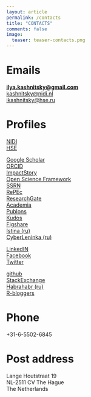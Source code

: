 ```yaml
---
layout: article
permalink: /contacts
title: "CONTACTS"
comments: false
image:
  teaser: teaser-contacts.png
---
```


# Emails
**ilya.kashnitsky@gmail.com**   
kashnitsky@nidi.nl   
ikashnitsky@hse.ru   
 
# Profiles
[NIDI](http://nidi.nl/en/staff/overview/kashnitsky)   
[HSE](https://www.hse.ru/en/staff/ikashnitsky)     
   
[Google Scholar](https://scholar.google.nl/citations?hl=en&user=tSQW1XYAAAAJ&imq=Ilya+Kashnitsky&btnA=1)   
[ORCID](http://orcid.org/0000-0003-1835-8687)  
[ImpactStory](https://impactstory.org/u/0000-0003-1835-8687)  
[Open Science Framework](https://osf.io/n6usx)  
[SSRN](https://papers.ssrn.com/sol3/cf_dev/AbsByAuth.cfm?per_id=2340978)   
[RePEc](https://ideas.repec.org/f/pka1114.html)   
[ResearchGate](http://www.researchgate.net/profile/Ilya_Kashnitsky)   
[Academia](https://hse-ru.academia.edu/ikashnitsky)   
[Publons](http://publons.com/a/1183702/)   
[Kudos](https://www.growkudos.com/profiles/133159)   
[Figshare](https://figshare.com/authors/Ilya_Kashnitsky/816969)   
[Istina (ru)](http://istina.msu.ru/profile/ikashnitsky/)   
[CyberLeninka (ru)](http://cyberleninka.ru/scientist/ikashnitsky)     
  
[LinkedIN](https://www.linkedin.com/in/ikashnitsky)   
[Facebook](https://www.facebook.com/ikashnitsky)   
[Twitter](https://twitter.com/ikashnitsky)     
  
[github](https://github.com/ikashnitsky)   
[StackExchange](http://stackexchange.com/users/5892831/ilya?tab=accounts)   
[Habrahabr (ru)](http://habrahabr.ru/users/ikashnitsky/)   
[R-bloggers](https://www.r-bloggers.com/author/ilya-kashnitsky/)
 
# Phone
+31-6-5502-6845

# Post address
Lange Houtstraat 19  
NL-2511 CV The Hague  
The Netherlands  

